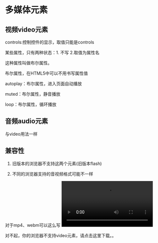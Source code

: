 # 多媒体元素

## 视频video元素

controls:控制控件的显示，取值只能是controls

某些属性，只有两种状态：1. 不写 2.取值为属性名

这种属性叫做布尔属性。

布尔属性，在HTML5中可以不用书写属性值

autoplay：布尔属性，进入页面自动播放

muted：布尔属性，静音播放

loop：布尔属性，循环播放

## 音频audio元素

与video用法一样

## 兼容性

1. 旧版本的浏览器不支持这两个元素(旧版本flash)

2. 不同的浏览器支持的音视频格式可能不一样

对于mp4、webm可以这么写
<video>
    <source src=".mp4">
    <source src=".webm">
    <p>
        对不起，你的浏览器不支持video元素，请点击这里下载。。
    </p>
</video>  